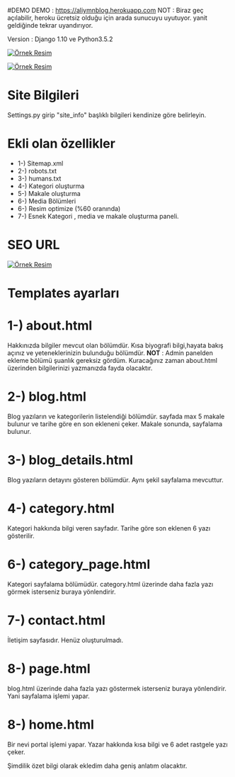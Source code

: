 #DEMO
DEMO : https://aliymnblog.herokuapp.com
NOT : Biraz geç açılabilir, heroku ücretsiz olduğu için arada sunucuyu uyutuyor. yanit geldiğinde tekrar uyandırıyor.

Version : Django 1.10 ve Python3.5.2

<a href="http://i.hizliresim.com/lEq9Rp.png"><img src="http://i.hizliresim.com/lEq9Rp.png" alt="Örnek Resim"></a>

<a href="http://i.hizliresim.com/rE5Rvz.png"><img src="http://i.hizliresim.com/rE5Rvz.png" alt="Örnek Resim"></a>

# Site Bilgileri
Settings.py girip "site_info" başlıklı bilgileri kendinize göre belirleyin.

# Ekli olan özellikler
* 1-) Sitemap.xml
* 2-) robots.txt
* 3-) humans.txt
* 4-) Kategori oluşturma
* 5-) Makale oluşturma
* 6-) Media Bölümleri
* 6-) Resim optimize (%60 oranında)
* 7-) Esnek Kategori , media ve makale oluşturma paneli.


# SEO URL

<a href="http://i.hizliresim.com/MkVWkg.png"><img src="http://i.hizliresim.com/MkVWkg.png" alt="Örnek Resim"></a>

# Templates ayarları

# **1-)** about.html
Hakkınızda bilgiler mevcut olan bölümdür.
Kısa biyografi bilgi,hayata bakış açınız ve yeteneklerinizin bulunduğu bölümdür.
**NOT** : Admin panelden ekleme bölümü şuanlık gereksiz gördüm. Kuracağınız zaman
about.html üzerinden bilgilerinizi yazmanızda fayda olacaktır.

# **2-)** blog.html
Blog yazıların ve kategorilerin listelendiği bölümdür.
sayfada max 5 makale bulunur ve tarihe göre en son ekleneni çeker.
Makale sonunda, sayfalama bulunur.

# **3-)** blog_details.html
Blog yazıların detayını gösteren bölümdür. Aynı şekil sayfalama mevcuttur.

# **4-)** category.html
Kategori hakkında bilgi veren sayfadır. Tarihe göre son eklenen 6 yazı gösterilir.

# **6-)** category_page.html
Kategori sayfalama bölümüdür. category.html üzerinde daha fazla yazı görmek isterseniz
buraya yönlendirir.

# **7-)** contact.html
İletişim sayfasıdır. Henüz oluşturulmadı.

# **8-)** page.html
blog.html üzerinde daha fazla yazı göstermek isterseniz buraya yönlendirir. Yani sayfalama
işlemi yapar.

# **8-)** home.html
Bir nevi portal işlemi yapar. Yazar hakkında kısa bilgi ve 6 adet rastgele yazı çeker.

Şimdilik özet bilgi olarak ekledim daha geniş anlatım olacaktır.

